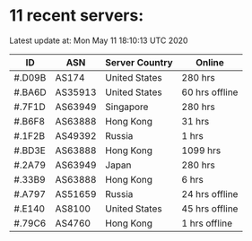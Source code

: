 # 11 recent servers:

Latest update at: Mon May 11 18:10:13 UTC 2020

| ID | ASN | Server Country | Online |
| -- | --- | -------------- | ------ |
| #.D09B | AS174 | United States | 280 hrs |
| #.BA6D | AS35913 | United States | 60 hrs offline |
| #.7F1D | AS63949 | Singapore | 280 hrs |
| #.B6F8 | AS63888 | Hong Kong | 31 hrs |
| #.1F2B | AS49392 | Russia | 1 hrs |
| #.BD3E | AS63888 | Hong Kong | 1099 hrs |
| #.2A79 | AS63949 | Japan | 280 hrs |
| #.33B9 | AS63888 | Hong Kong | 6 hrs |
| #.A797 | AS51659 | Russia | 24 hrs offline |
| #.E140 | AS8100 | United States | 45 hrs offline |
| #.79C6 | AS4760 | Hong Kong | 1 hrs offline |

